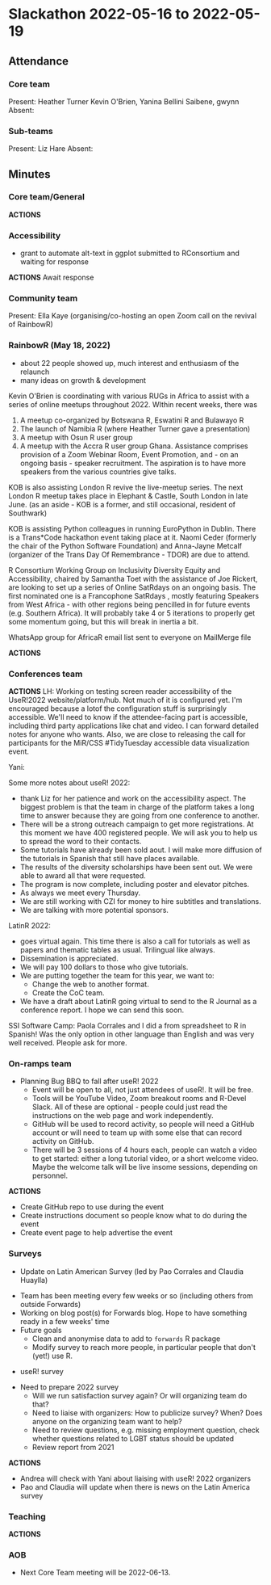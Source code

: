 
# Slackathon 2022-05-16 to 2022-05-19

## Attendance

### Core team

Present: Heather Turner Kevin O'Brien, Yanina Bellini Saibene, gwynn
Absent: 
    
### Sub-teams

Present: Liz Hare
Absent: 

## Minutes

### Core team/General

**ACTIONS**

### Accessibility

- grant to automate alt-text in ggplot submitted to RConsortium and waiting for response

**ACTIONS**
Await response

### Community team

Present: Ella Kaye (organising/co-hosting an open Zoom call on the revival of RainbowR)
### RainbowR (May 18, 2022) 
- about 22 people showed up, much interest and enthusiasm of the relaunch
- many ideas on growth & development

Kevin O'Brien is coordinating with various RUGs in Africa to assist with a series of online meetups throughout 2022. WIthin recent weeks, there was 
1.  A meetup co-organized by Botswana R, Eswatini R and Bulawayo R
2. The launch of Namibia R (where Heather Turner gave a presentation)
3. A meetup with Osun R user group
4. A meetup with the Accra R user group Ghana.
Assistance comprises provision of a Zoom Webinar Room, Event Promotion, and - on an ongoing basis - speaker recruitment. The aspiration is to have more speakers from the various countries give talks. 

KOB is also assisting London R revive the live-meetup series. The next London R meetup takes place in Elephant & Castle, South London in late June. (as an aside  - KOB is a former, and still occasional, resident of Southwark)

KOB is assisting Python colleagues in running EuroPython in Dublin. There is a Trans*Code hackathon event taking place at it. Naomi Ceder (formerly the chair of the Python Software Foundation) and Anna-Jayne Metcalf (organizer of the Trans Day Of Remembrance - TDOR) are due to attend.  

R Consortium Working Group on Inclusivity Diversity Equity and Accessibility, chaired by Samantha Toet with the assistance of Joe Rickert, are looking to set up a series of Online SatRdays on an ongoing basis. The first nominated one is a Francophone SatRdays , mostly featuring Speakers from West Africa - with other regions being pencilled in for future events (e.g. Southern Africa). It will probably take 4 or 5 iterations to properly get some momentum going, but this will break in inertia a bit.

WhatsApp group for AfricaR email list sent to everyone on MailMerge file

**ACTIONS**


### Conferences team

**ACTIONS**
LH: Working on testing screen reader accessibility of the UseR!2022 website/platform/hub. Not much of it is configured yet. I'm encouraged because a lotof the configuration stuff is surprisingly accessible. We'll need to know if the attendee-facing part is accessible, including third party applications like chat and video. I can forward detailed notes for anyone who wants.
Also, we are close to releasing the call for participants for the MiR/CSS #TidyTuesday accessible data visualization event.

Yani: 

Some more notes about useR! 2022: 
- thank Liz for her patience and work on the accessibility aspect.  The biggest problem is that the team in charge of the platform takes a long time to answer because they are going from one conference to another.
- There will be a strong outreach campaign to get more registrations.  At this moment we have 400 registered people.  We will ask you to help us to spread the word to their contacts.
- Some tutorials have already been sold aout.  I will make more diffusion of the tutorials in Spanish that still have places available.
- The results of the diversity scholarships have been sent out.  We were able to award all that were requested.
- The program is now complete, including poster and elevator pitches.
- As always we meet every Thursday.
- We are still working with CZI for money to hire subtitles and translations.
- We are talking with more potential sponsors.

LatinR 2022:
- goes virtual again.  This time there is also a call for tutorials as well as papers and thematic tables as usual. Trilingual like always.
- Dissemination is appreciated.
- We will pay 100 dollars to those who give tutorials.
- We are putting together the team for this year, we want to:
  - Change the web to another format.
  - Create the CoC team. 
- We have a draft about LatinR going virtual to send to the R Journal as a conference report.  I hope we can send this soon.

SSI Software Camp: Paola Corrales and I did a from spreadsheet to R in Spanish! Was the only option in other language than English and was very well received.  Pleople ask for more.

### On-ramps team

* Planning Bug BBQ to fall after useR! 2022
    - Event will be open to all, not just attendees of useR!. It will be free.
    - Tools will be YouTube Video, Zoom breakout rooms and R-Devel Slack. All of these are optional - people could just read the instructions on the web page and work independently.
    - GitHub will be used to record activity, so people will need a GitHub account or will need to team up with some else that can record activity on GitHub.
    - There will be 3 sessions of 4 hours each, people can watch a video to get started: either a long tutorial video, or a short welcome video. Maybe the welcome talk will be live insome sessions, depending on personnel.

**ACTIONS**
 - Create GitHub repo to use during the event
 - Create instructions document so people know what to do during the event
 - Create event page to help advertise the event

### Surveys

* Update on Latin American Survey (led by Pao Corrales and Claudia Huaylla)
 - Team has been meeting every few weeks or so (including others from outside Forwards)
 - Working on blog post(s) for Forwards blog. Hope to have something ready in a few weeks' time
 - Future goals
     - Clean and anonymise data to add to `forwards` R package
     - Modify survey to reach more people, in particular people that don't (yet!) use R.
* useR! survey
 - Need to prepare 2022 survey
     - Will we run satisfaction survey again? Or will organizing team do that?
     - Need to liaise with organizers: How to publicize survey? When? Does anyone on the organizing team want to help?
     - Need to review questions, e.g. missing employment question, check whether questions related to LGBT status should be updated
     - Review report from 2021

**ACTIONS**
 - Andrea will check with Yani about liaising with useR! 2022 organizers
 - Pao and Claudia will update when there is news on the Latin America survey


### Teaching

**ACTIONS**


### AOB
- Next Core Team meeting will be 2022-06-13.

